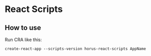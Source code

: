 # React Scripts

## How to use

Run CRA like this:

```
create-react-app --scripts-version horus-react-scripts AppName
```
